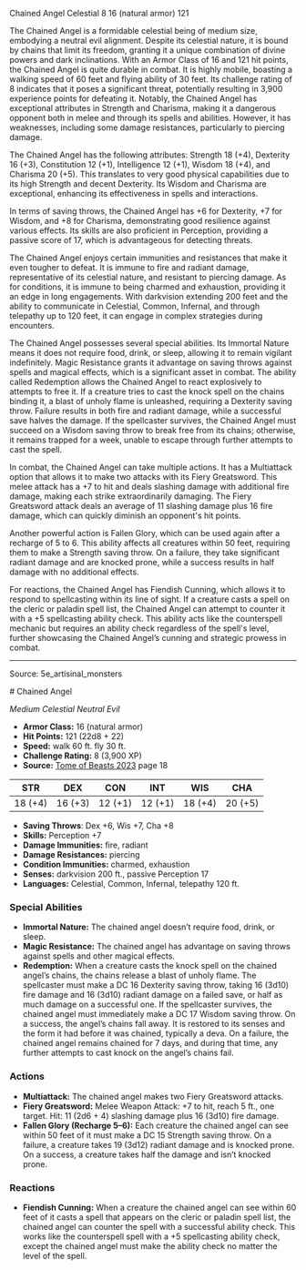<MonsterName/>Chained Angel</MonsterName>
<CreatureType/>Celestial</CreatureType>
<CR/>8</CR>
<AC/>16 (natural armor)</AC>
<HP/>121</HP>
<summary>The Chained Angel is a formidable celestial being of medium size, embodying a neutral evil alignment. Despite its celestial nature, it is bound by chains that limit its freedom, granting it a unique combination of divine powers and dark inclinations. With an Armor Class of 16 and 121 hit points, the Chained Angel is quite durable in combat. It is highly mobile, boasting a walking speed of 60 feet and flying ability of 30 feet. Its challenge rating of 8 indicates that it poses a significant threat, potentially resulting in 3,900 experience points for defeating it. Notably, the Chained Angel has exceptional attributes in Strength and Charisma, making it a dangerous opponent both in melee and through its spells and abilities. However, it has weaknesses, including some damage resistances, particularly to piercing damage. </summary>

<detail>

The Chained Angel has the following attributes: Strength 18 (+4), Dexterity 16 (+3), Constitution 12 (+1), Intelligence 12 (+1), Wisdom 18 (+4), and Charisma 20 (+5). This translates to very good physical capabilities due to its high Strength and decent Dexterity. Its Wisdom and Charisma are exceptional, enhancing its effectiveness in spells and interactions.

In terms of saving throws, the Chained Angel has +6 for Dexterity, +7 for Wisdom, and +8 for Charisma, demonstrating good resilience against various effects. Its skills are also proficient in Perception, providing a passive score of 17, which is advantageous for detecting threats.

The Chained Angel enjoys certain immunities and resistances that make it even tougher to defeat. It is immune to fire and radiant damage, representative of its celestial nature, and resistant to piercing damage. As for conditions, it is immune to being charmed and exhaustion, providing it an edge in long engagements. With darkvision extending 200 feet and the ability to communicate in Celestial, Common, Infernal, and through telepathy up to 120 feet, it can engage in complex strategies during encounters.

The Chained Angel possesses several special abilities. Its Immortal Nature means it does not require food, drink, or sleep, allowing it to remain vigilant indefinitely. Magic Resistance grants it advantage on saving throws against spells and magical effects, which is a significant asset in combat. The ability called Redemption allows the Chained Angel to react explosively to attempts to free it. If a creature tries to cast the knock spell on the chains binding it, a blast of unholy flame is unleashed, requiring a Dexterity saving throw. Failure results in both fire and radiant damage, while a successful save halves the damage. If the spellcaster survives, the Chained Angel must succeed on a Wisdom saving throw to break free from its chains; otherwise, it remains trapped for a week, unable to escape through further attempts to cast the spell.

In combat, the Chained Angel can take multiple actions. It has a Multiattack option that allows it to make two attacks with its Fiery Greatsword. This melee attack has a +7 to hit and deals slashing damage with additional fire damage, making each strike extraordinarily damaging. The Fiery Greatsword attack deals an average of 11 slashing damage plus 16 fire damage, which can quickly diminish an opponent's hit points. 

Another powerful action is Fallen Glory, which can be used again after a recharge of 5 to 6. This ability affects all creatures within 50 feet, requiring them to make a Strength saving throw. On a failure, they take significant radiant damage and are knocked prone, while a success results in half damage with no additional effects.

For reactions, the Chained Angel has Fiendish Cunning, which allows it to respond to spellcasting within its line of sight. If a creature casts a spell on the cleric or paladin spell list, the Chained Angel can attempt to counter it with a +5 spellcasting ability check. This ability acts like the counterspell mechanic but requires an ability check regardless of the spell's level, further showcasing the Chained Angel’s cunning and strategic prowess in combat.</detail>



---

Source: 5e_artisinal_monsters

<statblock>
# Chained Angel

*Medium* *Celestial* *Neutral Evil*

- **Armor Class:** 16 (natural armor)
- **Hit Points:** 121 (22d8 + 22)
- **Speed:** walk 60 ft. fly 30 ft.
- **Challenge Rating:** 8 (3,900 XP)
- **Source:** [Tome of Beasts 2023](https://koboldpress.com/kpstore/product/tome-of-beasts-1-2023-edition/) page 18

| STR | DEX | CON | INT | WIS | CHA |
| --- | --- | --- | --- | --- | --- |
| 18 (+4) | 16 (+3) | 12 (+1) | 12 (+1) | 18 (+4) | 20 (+5) |

- **Saving Throws**: Dex +6, Wis +7, Cha +8
- **Skills:** Perception +7
- **Damage Immunities:** fire, radiant
- **Damage Resistances:** piercing
- **Condition Immunities:** charmed, exhaustion
- **Senses:** darkvision 200 ft., passive Perception 17
- **Languages:** Celestial, Common, Infernal, telepathy 120 ft.

### Special Abilities

- **Immortal Nature:** The chained angel doesn’t require food, drink, or sleep.
- **Magic Resistance:** The chained angel has advantage on saving throws against spells and other magical effects.
- **Redemption:** When a creature casts the knock spell on the chained angel’s chains, the chains release a blast of unholy flame. The spellcaster must make a DC 16 Dexterity saving throw, taking 16 (3d10) fire damage and 16 (3d10) radiant damage on a failed save, or half as much damage on a successful one. If the spellcaster survives, the chained angel must immediately make a DC 17 Wisdom saving throw. On a success, the angel’s chains fall away. It is restored to its senses and the form it had before it was chained, typically a deva. On a failure, the chained angel remains chained for 7 days, and during that time, any further attempts to cast knock on the angel’s chains fail.

### Actions

- **Multiattack:** The chained angel makes two Fiery Greatsword attacks.
- **Fiery Greatsword:** Melee Weapon Attack: +7 to hit, reach 5 ft., one target. Hit: 11 (2d6 + 4) slashing damage plus 16 (3d10) fire damage.
- **Fallen Glory (Recharge 5–6):** Each creature the chained angel can see within 50 feet of it must make a DC 15 Strength saving throw. On a failure, a creature takes 19 (3d12) radiant damage and is knocked prone. On a success, a creature takes half the damage and isn’t knocked prone.

### Reactions

- **Fiendish Cunning:** When a creature the chained angel can see within 60 feet of it casts a spell that appears on the cleric or paladin spell list, the chained angel can counter the spell with a successful ability check. This works like the counterspell spell with a +5 spellcasting ability check, except the chained angel must make the ability check no matter the level of the spell.
</statblock>


